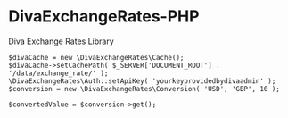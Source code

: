 # DivaExchangeRates-PHP
Diva Exchange Rates Library

```
$divaCache = new \DivaExchangeRates\Cache();
$divaCache->setCachePath( $_SERVER['DOCUMENT_ROOT'] . '/data/exchange_rate/' );
\DivaExchangeRates\Auth::setApiKey( 'yourkeyprovidedbydivaadmin' );
$conversion = new \DivaExchangeRates\Conversion( 'USD', 'GBP', 10 );

$convertedValue = $conversion->get();
```
